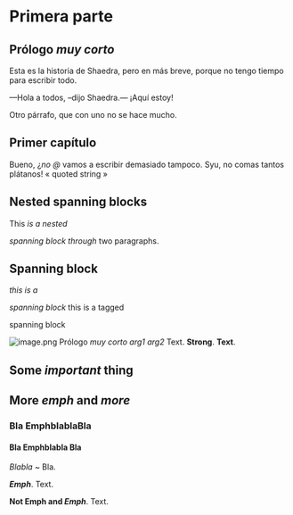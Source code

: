 Primera parte
=============

Prólogo *muy corto*
-------------------

Esta es la historia de Shaedra, pero en más breve,
porque no tengo tiempo para escribir todo.

—Hola a todos, –dijo Shaedra.— ¡Aquí estoy!

Otro párrafo, que con uno no se hace mucho.

Primer capítulo
---------------

Bueno, ¿*no* *@* vamos a escribir demasiado tampoco.
Syu, no comas tantos plátanos! « quoted string »

Nested spanning blocks
----------------------

This *is a *nested**

**spanning* block through* two paragraphs.

Spanning block
--------------

*this is a*

*spanning block* this is a tagged

spanning block

![image.png](image.png) Prólogo *muy corto* *arg1 arg2*
Text. **Strong**. **Text**.

Some *important* thing
----------------------

More *emph* and *more*
----------------------

### Bla EmphblablaBla

#### Bla Emphblabla Bla

*Blabla*
  ~ Bla.

***Emph***. Text.

**Not Emph and *Emph***. Text.

